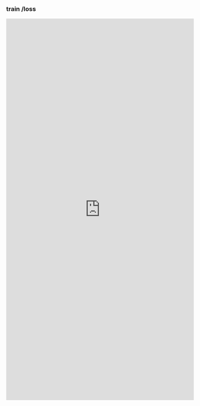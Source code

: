 
### train /loss

<iframe src="https://wandb.ai/devdoe/huggingface/runs/xkx6n69o?nw=nwuserdosangjib" style="border:none;height:1024px;width:100%">
  
https://api.wandb.ai/links/devdoe/ozh3j30f
